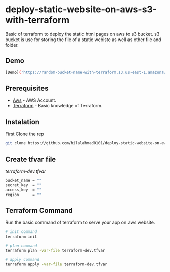 # deploy-static-website-on-aws-s3-with-terraform

Basic of terraform to deploy the static html pages on aws to s3 bucket.
s3 bucket is use for storing the file of a static webiste as well as other file and folder.

## Demo

```bash
[Demo]('https://random-bucket-name-with-terraform.s3.us-east-1.amazonaws.com/index.html')
```

## Prerequisites  
* [Aws](https://aws.amazon.com/) - AWS Account.
* [Terraform](https://terraform.io/) - Basic knowledge of Terraform. 

## Instalation
First Clone the rep
```bash
git clone https://github.com/hilalahmad0101/deploy-static-website-on-aws-s3-with-terraform.git
```

## Create tfvar file

_terraform-dev.tfvar_

```bash
bucket_name = ""
secret_key  = ""
access_key  = ""
region      = ""
```

## Terraform Command

Run the basic command of terraform to serve your app on aws website.

```bash
# init command
terraform init

# plan command
terraform plan -var-file terraform-dev.tfvar

# apply command
terraform apply -var-file terraform-dev.tfvar
```